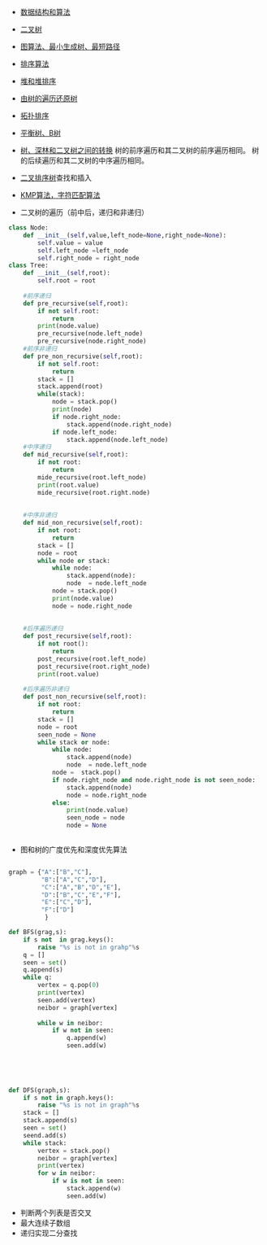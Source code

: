 - [数据结构和算法](https://github.com/kdn251/interviews/blob/master/README-zh-cn.md)
- [二叉树](http://www.cnblogs.com/idorax/p/6441043.html)
- [图算法、最小生成树、最短路径](https://my.oschina.net/hnuweiwei/blog/306435)
- [排序算法](https://github.com/francistao/LearningNotes/blob/master/Part3/Algorithm/Sort/%E9%9D%A2%E8%AF%95%E4%B8%AD%E7%9A%84%2010%20%E5%A4%A7%E6%8E%92%E5%BA%8F%E7%AE%97%E6%B3%95%E6%80%BB%E7%BB%93.md)
- [堆和堆排序](https://blog.csdn.net/morewindows/article/details/6709644)
- [由树的遍历还原树](https://blog.csdn.net/u013630349/article/details/47946053)
- [拓扑排序](https://blog.csdn.net/lisonglisonglisong/article/details/45543451)
- [平衡树、B树](https://zhuanlan.zhihu.com/p/27700617)
- [树、深林和二叉树之间的转换](https://www.cnblogs.com/zhuyf87/archive/2012/11/04/2753950.html)
树的前序遍历和其二叉树的前序遍历相同。
树的后续遍历和其二叉树的中序遍历相同。

- [二叉排序树](https://blog.csdn.net/yixianfeng41/article/details/52802855)查找和插入
- [KMP算法，字符匹配算法](https://kb.cnblogs.com/page/176818/)



- 二叉树的遍历（前中后，递归和非递归）

```python
class Node:
    def __init__(self,value,left_node=None,right_node=None):
        self.value = value
        self.left_node =left_node
        self.right_node = right_node
class Tree:
    def __init__(self,root):
        self.root = root
    
    #前序递归
    def pre_recursive(self,root):
        if not self.root:
            return
        print(node.value)
        pre_recursive(node.left_node)
        pre_recursive(node.right_node)
    #前序非递归
    def pre_non_recursive(self,root):
        if not self.root:
            return 
        stack = []
        stack.append(root)
        while(stack):
            node = stack.pop()
            print(node)
            if node.right_node:
                stack.append(node.right_node)
            if node.left_node:
                stack.append(node.left_node)
    #中序递归
    def mid_recursive(self,root):
        if not root:
            return
        mide_recursive(root.left_node)
        print(root.value)
        mide_recursive(root.right.node)
    
    
    #中序非递归
    def mid_non_recursive(self,root):
        if not root:
            return
        stack = []
        node = root
        while node or stack:
            while node:
                stack.append(node):
                node  = node.left_node
            node = stack.pop()
            print(node.value)
            node = node.right_node
    
    
    #后序遍历递归
    def post_recursive(self,root):
        if not root():
            return
        post_recursive(root.left_node)
        post_recursive(root.right_node)
        print(root.value)
    
    #后序遍历非递归
    def post_non_recursive(self,root):
        if not root:
            return
        stack = []
        node = root
        seen_node = None
        while stack or node:
            while node:
                stack.append(node)
                node  = node.left_node
            node =  stack.pop()
            if node.right_node and node.right_node is not seen_node:
                stack.append(node)
                node = node.right_node
            else:
                print(node.value)
                seen_node = node
                node = None
            

```



- 图和树的广度优先和深度优先算法


```python

graph = {"A":["B","C"],
         "B":["A","C","D"],
         "C":["A","B","D","E"],
         "D":["B","C","E","F"],
         "E":["C","D"],
         "F":["D"]
          }

def BFS(grag,s):
    if s not  in grag.keys():
        raise "%s is not in grahp"%s
    q = []
    seen = set()
    q.append(s)
    while q:
        vertex = q.pop(0)
        print(vertex)
        seen.add(vertex)
        neibor = graph[vertex]
        
        while w in neibor:
            if w not in seen:
                q.append(w)
                seen.add(w)
        
    
    


def DFS(graph,s):
    if s not in graph.keys():
        raise "%s is not in graph"%s
    stack = []
    stack.append(s)
    seen = set()
    seend.add(s)
    while stack:
        vertex = stack.pop()
        neibor = graph[vertex]
        print(vertex)
        for w in neibor:
            if w is not in seen:
                stack.append(w)
                seen.add(w)
```

- 判断两个列表是否交叉
- 最大连续子数组
- 递归实现二分查找


